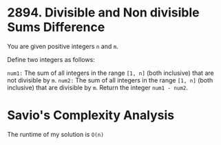 # 2894. Divisible and Non divisible Sums Difference

You are given positive integers `n` and `m`.

Define two integers as follows:

`num1:` The sum of all integers in the range `[1, n]` (both inclusive) that are not divisible by `m`.
`num2:` The sum of all integers in the range `[1, n]` (both inclusive) that are divisible by `m`.
Return the integer `num1 - num2`.

# Savio's Complexity Analysis

The runtime of my solution is `O(n)`
